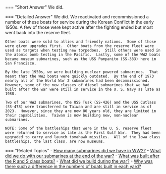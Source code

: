 
=== "Short Answer"
    We did.

=== "Detailed Answer"
    We did.  We reactivated and recommissioned a number of these boats for service during the Korean Conflict in the early 1950s.  A few of those were kept active after the fighting ended but most went back into the reserve fleet.

    Other boats were sold to allies and friendly nations.  Some of those were given upgrades first.  Other boats from the reserve fleet were used as targets when testing new torpedoes.  Still others were used in the atomic bomb testing in the Pacific.  Lastly, some of the WW2 boats became museum submarines, such as the USS Pampanito (SS-383) here in San Francisco.

    By the late 1950s, we were building nuclear powered submarines.  That meant that the WW2 boats were quickly outdated.  By the end of 1973 nearly all of the World War 2 submarines had been decommissioned.  However, some of the new classes of diesel submarines that we had built after the war were still in service in the U. S. Navy as late as 1988.

    Two of our WW2 submarines, the USS Tusk (SS-426) and the USS Cutlass (SS-478) were transferred to Taiwan and are still in service as of 2023.  However, since they are now 80 years old, they are limited in their capabilities.  Taiwan is now building new, non-nuclear submarines.

    NOTE: Some of the battleships that were in the U. S. reserve fleet were returned to service as late as the First Gulf War.  They had been upgraded to carry and launch tomahawk missiles.  All of the Iowa class battleships, the last class, are now museums.

=== "Related Topics"
    - [How many submarines did we have in WW2?](../FAQs/how-many-submarines-did-we-have-in-ww2.md)
    - [What did we do with our submarines at the end of the war?](../FAQs/what-did-we-do-with-our-submarines-at-the-end-of-the-war.md)
    - [What was built after the R and S class boats?](../FAQs/what-was-built-after-the-r-and-s-class-boats.md)
    - [What did we build during the war?](../FAQs/what-did-we-build-during-the-war.md)
    - [Why was there such a difference in the numbers of boats built in each yard?](../FAQs/why-was-there-such-a-difference-in-the-numbers-of-boats-built-in-each-yard.md)
